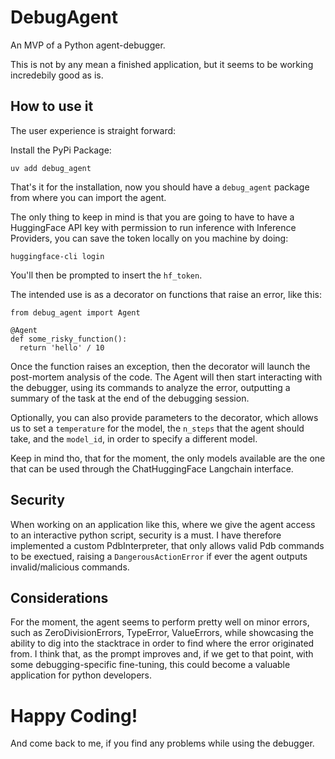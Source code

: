 # DebugAgent

An MVP of a Python agent-debugger.

This is not by any mean a finished application, but it seems to be working incredebily good as is.

## How to use it

The user experience is straight forward:

Install the PyPi Package:
```
uv add debug_agent
```
That's it for the installation, now you should have a `debug_agent` package from where you can import the agent.

The only thing to keep in mind is that you are going to have to have a HuggingFace API key with permission to run inference with Inference Providers, you can save the token locally on you machine by doing:
```
huggingface-cli login
```
You'll then be prompted to insert the `hf_token`.

The intended use is as a decorator on functions that raise an error, like this:
```
from debug_agent import Agent

@Agent
def some_risky_function():
  return 'hello' / 10
```
Once the function raises an exception, then the decorator will launch the post-mortem analysis of the code.
The Agent will then start interacting with the debugger, using its commands to analyze the error, outputting a summary of the task at the end of the debugging session.

Optionally, you can also provide parameters to the decorator, which allows us to set a `temperature` for the model, the `n_steps` that the agent should take, and the `model_id`, in order to specify a different model.

Keep in mind tho, that for the moment, the only models available are the one that can be used through the ChatHuggingFace Langchain interface.

## Security
When working on an application like this, where we give the agent access to an interactive python script, security is a must.
I have therefore implemented a custom PdbInterpreter, that only allows valid Pdb commands to be exectued, raising a `DangerousActionError` if ever the agent outputs invalid/malicious commands.

## Considerations

For the moment, the agent seems to perform pretty well on minor errors, such as ZeroDivisionErrors, TypeError, ValueErrors, while showcasing the ability to dig into the stacktrace in order to find where the error originated from. I think that, as the prompt improves and, if we get to that point, with some debugging-specific fine-tuning, this could become a valuable application for python developers.

# Happy Coding!
And come back to me, if you find any problems while using the debugger.
